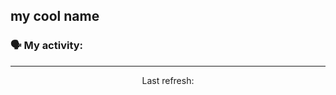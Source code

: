 ## my cool name

### 🗣 My activity:

<!--GITHUB_ACTIVITY:{"rows": 5}-->

---

<p align="center">
  Last refresh: 
  <b><!--TIMESTAMP--></b>
</p>
<!--GITHUB_ACTIVITY:{"rows": 5, "raw": true}-->

<!--GITHUB_REPOS:{"rows": 4, "raw": true}-->
